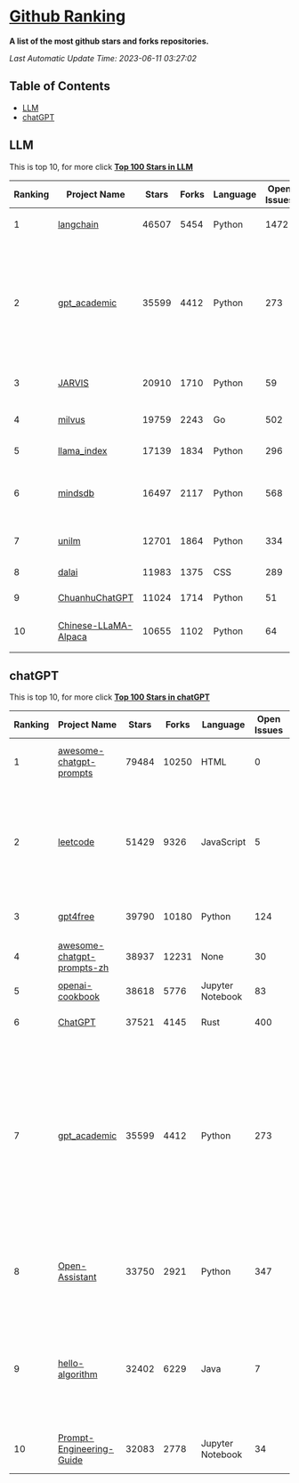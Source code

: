 [Github Ranking](./README.md)
==========

**A list of the most github stars and forks repositories.**

*Last Automatic Update Time: 2023-06-11 03:27:02*

## Table of Contents
 * [LLM](#LLM)
 * [chatGPT](#chatGPT)

## LLM

This is top 10, for more click **[Top 100 Stars in LLM](Top100/LLM.md)**

| Ranking | Project Name | Stars | Forks | Language | Open Issues | Description | Last Commit |
| ------- | ------------ | ----- | ----- | -------- | ----------- | ----------- | ----------- |
| 1 | [langchain](https://github.com/hwchase17/langchain) | 46507 | 5454 | Python | 1472 | ⚡ Building applications with LLMs through composability ⚡ | 2023-06-11T01:58:20Z |
| 2 | [gpt_academic](https://github.com/binary-husky/gpt_academic) | 35599 | 4412 | Python | 273 | 为ChatGPT/GLM提供图形交互界面，特别优化论文阅读润色体验，模块化设计支持自定义快捷按钮&函数插件，支持代码块表格显示，Tex公式双显示，支持Python和C++等项目剖析&自译解功能，PDF/LaTex论文翻译&总结功能，支持并行问询多种LLM模型，支持清华chatglm等本地模型。兼容复旦MOSS, llama, rwkv, 盘古, newbing, claude等 | 2023-06-11T02:20:49Z |
| 3 | [JARVIS](https://github.com/microsoft/JARVIS) | 20910 | 1710 | Python | 59 | JARVIS, a system to connect LLMs with ML community. Paper: https://arxiv.org/pdf/2303.17580.pdf | 2023-06-09T22:52:32Z |
| 4 | [milvus](https://github.com/milvus-io/milvus) | 19759 | 2243 | Go | 502 | A cloud-native vector database, storage for next generation AI applications | 2023-06-11T00:52:06Z |
| 5 | [llama_index](https://github.com/jerryjliu/llama_index) | 17139 | 1834 | Python | 296 | LlamaIndex (GPT Index) is a data framework for your LLM applications | 2023-06-10T19:46:11Z |
| 6 | [mindsdb](https://github.com/mindsdb/mindsdb) | 16497 | 2117 | Python | 568 | MindsDB is a Server for Artificial Intelligence Logic. Enabling developers to ship AI powered projects to production in a fast and scalable way.  | 2023-06-10T19:56:27Z |
| 7 | [unilm](https://github.com/microsoft/unilm) | 12701 | 1864 | Python | 334 | Large-scale Self-supervised Pre-training Across Tasks, Languages, and Modalities | 2023-06-09T02:30:51Z |
| 8 | [dalai](https://github.com/cocktailpeanut/dalai) | 11983 | 1375 | CSS | 289 | The simplest way to run LLaMA on your local machine | 2023-05-21T06:39:45Z |
| 9 | [ChuanhuChatGPT](https://github.com/GaiZhenbiao/ChuanhuChatGPT) | 11024 | 1714 | Python | 51 | GUI for ChatGPT API and many LLMs | 2023-06-10T09:31:52Z |
| 10 | [Chinese-LLaMA-Alpaca](https://github.com/ymcui/Chinese-LLaMA-Alpaca) | 10655 | 1102 | Python | 64 | 中文LLaMA&Alpaca大语言模型+本地CPU/GPU训练部署 (Chinese LLaMA & Alpaca LLMs) | 2023-06-10T07:34:48Z |


## chatGPT

This is top 10, for more click **[Top 100 Stars in chatGPT](Top100/chatGPT.md)**

| Ranking | Project Name | Stars | Forks | Language | Open Issues | Description | Last Commit |
| ------- | ------------ | ----- | ----- | -------- | ----------- | ----------- | ----------- |
| 1 | [awesome-chatgpt-prompts](https://github.com/f/awesome-chatgpt-prompts) | 79484 | 10250 | HTML | 0 | This repo includes ChatGPT prompt curation to use ChatGPT better. | 2023-06-05T22:18:30Z |
| 2 | [leetcode](https://github.com/azl397985856/leetcode) | 51429 | 9326 | JavaScript | 5 | 推荐免费ChatGPT网站：www.lintcode.com/chat-gpt?utm_source=tf-github-lucifer  LeetCode Solutions: A Record of My Problem Solving Journey.( leetcode题解，记录自己的leetcode解题之路。) | 2023-05-18T01:56:20Z |
| 3 | [gpt4free](https://github.com/xtekky/gpt4free) | 39790 | 10180 | Python | 124 | decentralising the Ai Industry, just some language model api's... | 2023-06-10T21:44:11Z |
| 4 | [awesome-chatgpt-prompts-zh](https://github.com/PlexPt/awesome-chatgpt-prompts-zh) | 38937 | 12231 | None | 30 | ChatGPT 中文调教指南。各种场景使用指南。学习怎么让它听你的话。 | 2023-05-29T02:42:37Z |
| 5 | [openai-cookbook](https://github.com/openai/openai-cookbook) | 38618 | 5776 | Jupyter Notebook | 83 | Examples and guides for using the OpenAI API | 2023-06-10T18:03:46Z |
| 6 | [ChatGPT](https://github.com/lencx/ChatGPT) | 37521 | 4145 | Rust | 400 | 🔮 ChatGPT Desktop Application (Mac, Windows and Linux) | 2023-06-01T16:21:16Z |
| 7 | [gpt_academic](https://github.com/binary-husky/gpt_academic) | 35599 | 4412 | Python | 273 | 为ChatGPT/GLM提供图形交互界面，特别优化论文阅读润色体验，模块化设计支持自定义快捷按钮&函数插件，支持代码块表格显示，Tex公式双显示，支持Python和C++等项目剖析&自译解功能，PDF/LaTex论文翻译&总结功能，支持并行问询多种LLM模型，支持清华chatglm等本地模型。兼容复旦MOSS, llama, rwkv, 盘古, newbing, claude等 | 2023-06-11T02:20:49Z |
| 8 | [Open-Assistant](https://github.com/LAION-AI/Open-Assistant) | 33750 | 2921 | Python | 347 | OpenAssistant is a chat-based assistant that understands tasks, can interact with third-party systems, and retrieve information dynamically to do so. | 2023-06-11T02:41:32Z |
| 9 | [hello-algorithm](https://github.com/geekxh/hello-algorithm) | 32402 | 6229 | Java | 7 | 🌍 针对小白的算法训练 \| 包括四部分：①.大厂面经 ②.力扣图解  ③.千本开源电子书 ④.百张技术思维导图（项目花了上百小时，希望可以点 star 支持，🌹感谢~）推荐免费ChatGPT使用网站 | 2023-05-29T03:11:34Z |
| 10 | [Prompt-Engineering-Guide](https://github.com/dair-ai/Prompt-Engineering-Guide) | 32083 | 2778 | Jupyter Notebook | 34 | 🐙 Guides, papers, lecture, notebooks and resources for prompt engineering | 2023-06-09T10:21:54Z |


